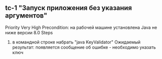 ## tc-1 "Запуск приложения без указания аргументов"
Priority Very High
Precondition: на рабочей машине установлена Java не ниже версии 8.0
Steps
1. в командной строке набрать "java KeyValidator"
Ожидаемый результат: появляется сообщение об ошибке - необходимо указать ключ
